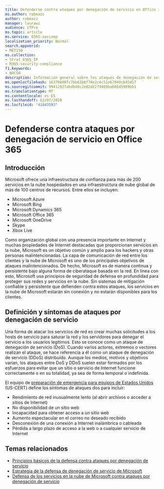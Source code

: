 ```yaml
---
title: Defenderse contra ataques por denegación de servicio en Office 365
ms.author: robmazz
author: robmazz
manager: laurawi
audience: ITPro
ms.topic: article
ms.service: O365-seccomp
localization_priority: Normal
search.appverid:
- MET150
ms.collection:
- Strat_O365_IP
- M365-security-compliance
f1.keywords:
- NOCSH
description: Información general sobre los ataques de denegación de servicio (DoS).
ms.openlocfilehash: 16378800fc7bb61b8f78e2c4c51eb7940cb45d17
ms.sourcegitcommit: 99411927abdb40c2e82d2279489ba60545989bb1
ms.translationtype: MT
ms.contentlocale: es-ES
ms.lasthandoff: 02/07/2020
ms.locfileid: "41843593"
---
```

# <a name="defend-against-denial-of-service-attacks-in-office-365"></a>Defenderse contra ataques por denegación de servicio en Office 365

## <a name="introduction"></a>Introducción

Microsoft ofrece una infraestructura de confianza para más de 200 servicios en la nube hospedados en una infraestructura de nube global de más de 100 centros de recursos. Entre ellos se incluyen:

- Microsoft Azure
- Microsoft Bing
- Microsoft Dynamics 365
- Microsoft Office 365
- Microsoft OneDrive
- Skype
- Xbox Live

Como organización global con una presencia importante en Internet y muchas propiedades de Internet destacadas que proporcionan servicios en la nube, Microsoft es un objetivo común y amplio para los hackers y otras personas malintencionadas. La capa de comunicación de red entre los clientes y la nube de Microsoft es uno de los principales objetivos de ataques malintencionados. De hecho, Microsoft es de manera continua y persistente bajo alguna forma de ciberataque basada en la red. En línea con esto, Microsoft usa principios de seguridad de defensa en profundidad para proteger sus redes y servicios en la nube. Sin sistemas de mitigación confiable y persistente que defienden contra estos ataques, los servicios en la nube de Microsoft estarán sin conexión y no estarán disponibles para los clientes.

## <a name="definition-and-symptoms-of-denial-of-service-attacks"></a>Definición y síntomas de ataques por denegación de servicio

Una forma de atacar los servicios de red es crear muchas solicitudes a los hosts de servicio para saturar la red y los servidores para denegar el servicio a los usuarios legítimos. Esto se conoce como un ataque de denegación de servicio (DoS). Cuando varios actores, extremos o vectores realizan el ataque, se hace referencia a él como un ataque de denegación de servicio (DDoS) distribuido. Aunque los medios, motivos y objetivos varían, los ataques entre DoS y DDoS suelen estar formados por los esfuerzos para evitar que un sitio o servicio de Internet funcione correctamente o en su totalidad, ya sea de forma temporal o indefinida.

El equipo de [preparación de emergencia para equipos de Estados Unidos](https://www.us-cert.gov/) (US-CERT) define los síntomas de ataques dos para incluir:

- Rendimiento de red inusualmente lento (al abrir archivos o acceder a sitios de Internet)
- No disponibilidad de un sitio web
- Incapacidad para obtener acceso a un sitio web
- Aumento espectacular en el correo no deseado recibido
- Desconexión de una conexión a Internet inalámbrica o cableada
- Pérdida a largo plazo de acceso a la web o a cualquier servicio de Internet

## <a name="related-topics"></a>Temas relacionados

- [Principios básicos de la defensa contra ataques por denegación de servicio](office-365-core-principles-of-defense-against-dos-attacks.md)
- [Estrategia de la defensa de denegación de servicio de Microsoft](office-365-microsoft-dos-defense-strategy.md)
- [Defensa de los servicios en la nube de Microsoft contra ataques por denegación de servicio](office-365-defending-cloud-services-against-dos-attacks.md)
